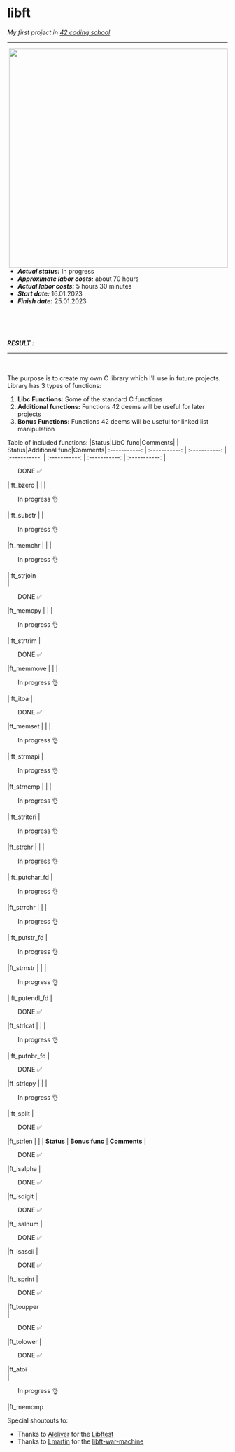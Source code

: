 # libft
*My first project in [42 coding school](https://42.fr/en/homepage/)*
<hr> 
<img src="https://user-images.githubusercontent.com/68464959/212696987-c73b8a49-fc67-4a3b-a55d-ea796fb70774.png" align="right" width="500">

* ***Actual status:***    In progress 
* ***Approximate labor costs:***    about 70 hours
* ***Actual labor costs:***    5 hours 30 minutes
* ***Start date:***    16.01.2023 
* ***Finish date:***    25.01.2023 
<br>
<br>
<br>

***RESULT :*** 

<hr>
<br>
<br>
The purpose is to create my own C library which I'll use in future projects. Library has 3 types of functions:

1.  **Libc Functions:** Some of the standard C functions
2.  **Additional functions:** Functions 42 deems will be useful for later projects
3.  **Bonus Functions:** Functions 42 deems will be useful for linked list manipulation

Table of included functions:
|Status|LibC func|Comments| | Status|Additional func|Comments|
:-----------: | :-----------: | :-----------: | :-----------: | :-----------: | :-----------: | :-----------: 
| <ul> DONE :white_check_mark:</ul> | ft_bzero    | | | <ul> In progress :ok_hand:</ul> | ft_substr | 
| <ul> In progress :ok_hand:</ul> |ft_memchr	  | | | <ul> In progress :ok_hand:</ul> | ft_strjoin	
| <ul> DONE :white_check_mark:</ul> |ft_memcpy		| | | <ul> In progress :ok_hand:</ul> | ft_strtrim
| <ul> DONE :white_check_mark:</ul> |ft_memmove		| | | <ul> In progress :ok_hand:</ul> | ft_itoa
| <ul> DONE :white_check_mark:</ul> |ft_memset		| | | <ul> In progress :ok_hand:</ul> | ft_strmapi
| <ul> In progress :ok_hand:</ul> |ft_strncmp		| | | <ul> In progress :ok_hand:</ul> | ft_striteri
| <ul> In progress :ok_hand:</ul> |ft_strchr		| | | <ul> In progress :ok_hand:</ul> | ft_putchar_fd 
| <ul> In progress :ok_hand:</ul> |ft_strrchr		| | | <ul> In progress :ok_hand:</ul> |	ft_putstr_fd
| <ul> In progress :ok_hand:</ul> |ft_strnstr		| | | <ul> In progress :ok_hand:</ul> | ft_putendl_fd
| <ul> DONE :white_check_mark:</ul> |ft_strlcat		| | | <ul> In progress :ok_hand:</ul> | ft_putnbr_fd
| <ul> DONE :white_check_mark:</ul> |ft_strlcpy 	| | | <ul> In progress :ok_hand:</ul> | ft_split
| <ul> DONE :white_check_mark:</ul> |ft_strlen	| | | **Status** | **Bonus func** | **Comments**
| <ul> DONE :white_check_mark:</ul> |ft_isalpha	
| <ul> DONE :white_check_mark:</ul> |ft_isdigit
| <ul> DONE :white_check_mark:</ul> |ft_isalnum	
| <ul> DONE :white_check_mark:</ul> |ft_isascii	
| <ul> DONE :white_check_mark:</ul> |ft_isprint	
| <ul> DONE :white_check_mark:</ul> |ft_toupper		
| <ul> DONE :white_check_mark:</ul> |ft_tolower	
| <ul> DONE :white_check_mark:</ul> |ft_atoi	
| <ul> In progress :ok_hand:</ul> |ft_memcmp	 






Special shoutouts to:
* Thanks to [Aleliver](https://github.com/alelievr) for the [Libftest](https://github.com/alelievr/libft-unit-test)
* Thanks to [Lmartin](https://github.com/0x050f) for the [libft-war-machine](https://github.com/0x050f/libft-war-machine)
